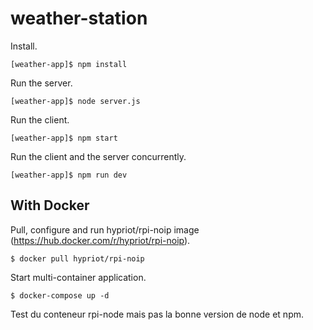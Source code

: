 
# weather-station

Install.

```
[weather-app]$ npm install
```

Run the server.
```
[weather-app]$ node server.js
```

Run the client.
```
[weather-app]$ npm start
```

Run the client and the server concurrently.
```
[weather-app]$ npm run dev
```

## With Docker

Pull, configure and run hypriot/rpi-noip image (https://hub.docker.com/r/hypriot/rpi-noip).
```
$ docker pull hypriot/rpi-noip
```

Start multi-container application.
```
$ docker-compose up -d
```

Test du conteneur rpi-node mais pas la bonne version de node et npm.
